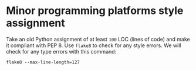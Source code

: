 # Minor programming platforms style assignment

Take an old Python assignment of at least `100` LOC (lines of code) and make it compliant with PEP 8. Use `flake8` to check for any style errors. We will check for any type errors with this command:

```
flake8 --max-line-length=127
```